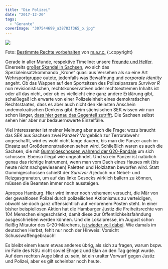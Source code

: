 ```yaml
---
title: "Die Polizei"
date: "2017-12-20"
tags:
  - "Gerante"
coverImage: "307544699_a38783f365_o.jpg"
---
```


![](/images/307544699_a38783f365_o.jpg)

Foto: [Bestimmte Rechte vorbehalten](https://creativecommons.org/licenses/by-sa/2.0/) von [m.a.r.c.](https://www.flickr.com/photos/mabi/307544699) {:.copyright}

Gerade in aller Munde, respektive Timeline: unsere [Freunde und Helfer](https://youtu.be/sfAq8X1KBj0 "Extrabreit – Polizisten"). Einerseits [großer Skandal in Sachsen](http://www.faz.net/1.5347856 "FAZ: „Es wurde so bestellt und auch so geliefert“"), wo sich das Spezialeinsatzkommando „Krone“ quasi aus Versehen als so eine Art Wehrsportgruppe outete, jedenfalls was Bewaffnung und _corporate identity_ angeht. Ob das Wappen auf den Sportsitzen des Polizeipanzers _Survivor R_ nun revisionistischen, rechtskonservativen oder rechtsextremen Inhalts ist oder all das nicht, oder ob es vielleicht eine ganz andere Erklärung gibt, scheißegal! Ich erwarte von einer Polizeieinheit eines demokratischen Rechtsstaates, dass es aber auch nicht den kleinsten Anschein undemokratischen Denkens gibt. Beim sächsischen SEK wissen wir nun schon länger, [dass hier genau das Gegenteil zutrifft](http://www.spiegel.de/panorama/gesellschaft/wurzen-saechsischer-sek-beamter-traegt-rechtes-symbol-auf-demo-a-1166585.html "Bei Demonstration gegen Rassismus: Sächsischer SEK-Beamter trug Symbol der rechten Szene "). Die Sachsen selbst sehen hier aber nur bedauernswerte Einzelfälle.

Viel interessanter ist meiner Meinung aber auch die Frage: wozu braucht das SEK aus Sachsen zwei Panzer? Vorgeblich zur Terrorabwehr angeschafft, wird es wohl nicht lange dauern, bis man die Panzer auch im Einsatz auf Großdemonstrationen sehen wird. Schließlich waren es auch die Sachsen, die mit [Gummigeschossen während der G20-Randale](https://www.mdr.de/nachrichten/politik/regional/einsatz-gummigeschosse-bei-gipfel-hamburg-100.html "Sachsens Innenminister bestätigt Einsatz von Gummigeschossen") um sich schossen. Ebenso illegal wie ungeahndet. Und so ein Panzer ist natürlich genau das richtige Instrument, wenn man vom Dach eines Hauses mit (bis heute nicht nachgewiesenen) Paletten und Holzlatten beworfen wird. Statt Gummigeschossen schießt der _Survivor R_ jedoch nur Nebel- und Reizgasgranaten, um auf das linke Gesocks wirklich ballern zu können, müssen die Beamten immer noch aussteigen.

Apropos Hamburg. Hier wird immer noch vehement versucht, die Mär von der gewaltlosen Polizei durch polizeilichen Aktionismus zu verteidigen, obwohl sie doch ganz offensichtlich auf verlorenem Posten steht. In einer bisher beispiellosen Aktion hat die Hamburger Justiz die Freiheitsrechte von 104 Menschen eingeschränkt, damit diese zur Öffentlichkeitsfahndung ausgeschrieben werden können. Und die Lokalpresse, im August schon fleißig Mitautor des G-20-Märchens, [ist wieder voll dabei](https://www.abendblatt.de/bin/scr-212892085.pdf "Hamburger Abendblatt: PDF"). Wie damals im deutschen Herbst, fehlt nur noch der Hinweis: Vorsicht Schusswaffengebrauch!

Es bleibt einem kaum etwas anderes übrig, als sich zu fragen, warum bspw. im Falle des NSU nicht soviel Ehrgeiz und Elan an den Tag gelegt wurde. Auf dem rechten Auge blind zu sein, ist ein uralter Vorwurf gegen Justiz und Polizei, aber es gilt scheinbar noch heute.
